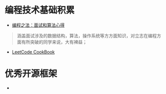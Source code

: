 <!--
 * @Author: your name
 * @Date: 2020-11-03 14:47:52
 * @LastEditTime: 2020-11-03 19:11:14
 * @LastEditors: Please set LastEditors
 * @Description: In User Settings Edit
 * @FilePath: /Blogs/zh-cn/collect.md
-->
# 编程技术基础积累
* [编程之法：面试和算法心得](https://wizardforcel.gitbooks.io/the-art-of-programming-by-july/ "数据结构，操作系统， 动态规划")
> 涵盖面试涉及的数据结构，算法，操作系统等方方面知识，对立志在编程方面有所突破的同学来说，大有裨益；
* [LeetCode CookBook](https://books.halfrost.com/leetcode/ChapterOne/)
> 


# 优秀开源框架
* 